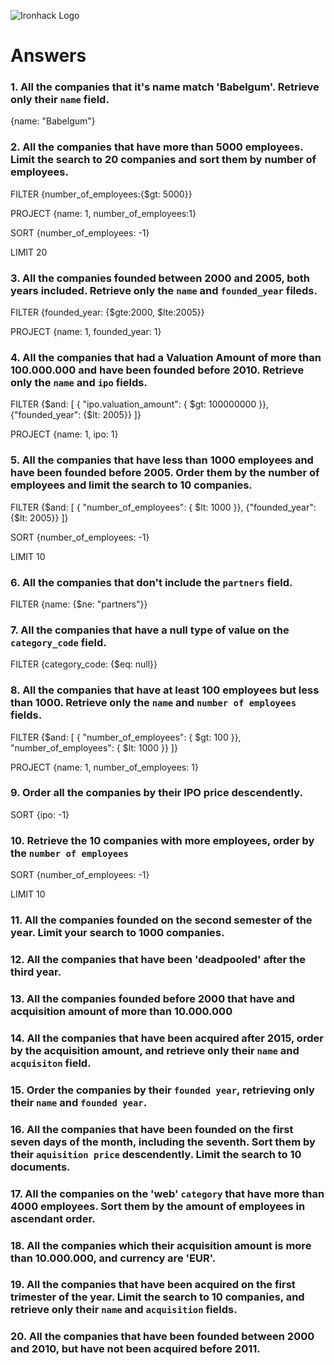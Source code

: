 ![Ironhack Logo](https://i.imgur.com/1QgrNNw.png)

# Answers

### 1. All the companies that it's name match 'Babelgum'. Retrieve only their `name` field.

<!-- Your Code Goes Here -->
{name: "Babelgum"}

### 2. All the companies that have more than 5000 employees. Limit the search to 20 companies and sort them by **number of employees**.

<!-- Your Code Goes Here -->
FILTER 
{number_of_employees:{$gt: 5000}}

PROJECT 
{name: 1, number_of_employees:1}

SORT
{number_of_employees: -1}

LIMIT 
20

### 3. All the companies founded between 2000 and 2005, both years included. Retrieve only the `name` and `founded_year` fileds.

<!-- Your Code Goes Here -->
FILTER
{founded_year: {$gte:2000, $lte:2005}}

PROJECT
{name: 1, founded_year: 1}

### 4. All the companies that had a Valuation Amount of more than 100.000.000 and have been founded before 2010. Retrieve only the `name` and `ipo` fields.

<!-- Your Code Goes Here -->
FILTER
{$and: [ { "ipo.valuation_amount": { $gt: 100000000 }}, {"founded_year": {$lt: 2005}} ]}

PROJECT
{name: 1, ipo: 1}

### 5. All the companies that have less than 1000 employees and have been founded before 2005. Order them by the number of employees and limit the search to 10 companies.

<!-- Your Code Goes Here -->
FILTER
{$and: [ { "number_of_employees": { $lt: 1000 }}, {"founded_year": {$lt: 2005}} ]}

SORT
{number_of_employees: -1}

LIMIT
10

### 6. All the companies that don't include the `partners` field.

<!-- Your Code Goes Here -->
FILTER
{name: {$ne: "partners"}}

### 7. All the companies that have a null type of value on the `category_code` field.

<!-- Your Code Goes Here -->
FILTER 
{category_code: {$eq: null}}


### 8. All the companies that have at least 100 employees but less than 1000. Retrieve only the `name` and `number of employees` fields.

<!-- Your Code Goes Here -->
FILTER
{$and: [ { "number_of_employees": { $gt: 100 }}, "number_of_employees": { $lt: 1000 }} ]}

PROJECT
{name: 1, number_of_employees: 1}


### 9. Order all the companies by their IPO price descendently.

<!-- Your Code Goes Here -->

SORT
{ipo: -1}


### 10. Retrieve the 10 companies with more employees, order by the `number of employees`

<!-- Your Code Goes Here -->
SORT
{number_of_employees: -1}

LIMIT 
10


### 11. All the companies founded on the second semester of the year. Limit your search to 1000 companies.

<!-- Your Code Goes Here -->

### 12. All the companies that have been 'deadpooled' after the third year.

<!-- Your Code Goes Here -->

### 13. All the companies founded before 2000 that have and acquisition amount of more than 10.000.000

<!-- Your Code Goes Here -->

### 14. All the companies that have been acquired after 2015, order by the acquisition amount, and retrieve only their `name` and `acquisiton` field.

<!-- Your Code Goes Here -->

### 15. Order the companies by their `founded year`, retrieving only their `name` and `founded year`.

<!-- Your Code Goes Here -->

### 16. All the companies that have been founded on the first seven days of the month, including the seventh. Sort them by their `aquisition price` descendently. Limit the search to 10 documents.

<!-- Your Code Goes Here -->

### 17. All the companies on the 'web' `category` that have more than 4000 employees. Sort them by the amount of employees in ascendant order.

<!-- Your Code Goes Here -->

### 18. All the companies which their acquisition amount is more than 10.000.000, and currency are 'EUR'.

<!-- Your Code Goes Here -->

### 19. All the companies that have been acquired on the first trimester of the year. Limit the search to 10 companies, and retrieve only their `name` and `acquisition` fields.

<!-- Your Code Goes Here -->

### 20. All the companies that have been founded between 2000 and 2010, but have not been acquired before 2011.

<!-- Your Code Goes Here -->
